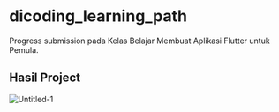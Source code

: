 # dicoding_learning_path
Progress submission pada Kelas Belajar Membuat Aplikasi Flutter untuk Pemula.

## Hasil Project
![Untitled-1](https://user-images.githubusercontent.com/46245881/163306172-0eeaf491-74b9-473f-b2fd-6a60e73b78a8.jpg)
